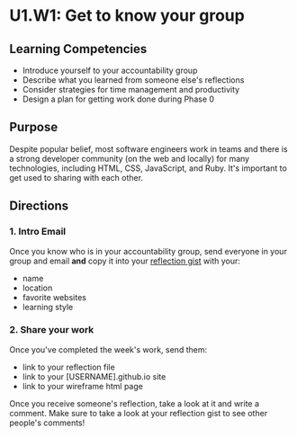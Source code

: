 # U1.W1: Get to know your group


## Learning Competencies
- Introduce yourself to your accountability group
- Describe what you learned from someone else's reflections
- Consider strategies for time management and productivity
- Design a plan for getting work done during Phase 0

## Purpose

Despite popular belief, most software engineers work in teams and there is a strong developer community (on the web and locally) for many technologies, including HTML, CSS, JavaScript, and Ruby.  It's important to get used to sharing with each other.


## Directions

### 1. Intro Email

Once you know who is in your accountability group, send everyone in your group and email **and** copy it into your [reflection gist](../reflection.md) with your:

* name
* location
* favorite websites
* learning style

### 2. Share your work
Once you've completed the week's work, send them:
* link to your reflection file
* link to your [USERNAME].github.io site
* link to your wireframe html page

Once you receive someone's reflection, take a look at it and write a comment. Make sure to take a look at your reflection gist to see other people's comments!
